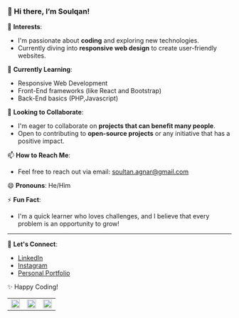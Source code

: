 ### 👋 Hi there, I’m Soulqan!

👀 **Interests**:
- I'm passionate about **coding** and exploring new technologies.
- Currently diving into **responsive web design** to create user-friendly websites.

🌱 **Currently Learning**:
- Responsive Web Development
- Front-End frameworks (like React and Bootstrap)
- Back-End basics (PHP,Javascript)

💞️ **Looking to Collaborate**:
- I'm eager to collaborate on **projects that can benefit many people**.
- Open to contributing to **open-source projects** or any initiative that has a positive impact.

📫 **How to Reach Me**:
- Feel free to reach out via email: [soultan.agnar@gmail.com](mailto:soultan.agnar@gmail.com)

😄 **Pronouns**: He/Him

⚡ **Fun Fact**:
- I'm a quick learner who loves challenges, and I believe that every problem is an opportunity to grow!

---

🔗 **Let's Connect**:
- [LinkedIn](https://www.linkedin.com/in/soultan-agnar-b9392728a/)
- [Instagram](https://www.instagram.com/soultanagnar._/)
- [Personal Portfolio](https://your-portfolio.com)

✨ Happy Coding!

<p>
    <table>
        <tr>
            <td>
                <img src="https://github-readme-stats.vercel.app/api?username=soulqan&show_icons=true&theme=radical" width="100%">
            </td>
            <td>
                <img src="https://github-readme-streak-stats.herokuapp.com/?user=soulqan&theme=tokyonight&hide_border=true" width="100%">
            </td>
            <td>
              <img src="https://github-readme-stats.vercel.app/api/top-langs/?username=soulqan&theme=tokyonight&show_icons=true&hide_border=true&layout=compact" width="100%">
            </td>
        </tr>
    </table>
</p>
<!---
soulqan/soulqan is a ✨ special ✨ repository because its `README.md` (this file) appears on your GitHub profile.
You can click the Preview link to take a look at your changes.
--->
